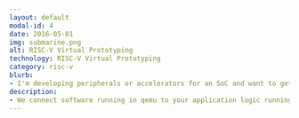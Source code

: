 ```yaml
---
layout: default
modal-id: 4
date: 2016-05-01
img: submarine.png
alt: RISC-V Virtual Prototyping
technology: RISC-V Virtual Prototyping
category: risc-v
blurb:
- I'm developing peripherals or accelerators for an SoC and want to get a jump start on software development
description:
- We connect software running in qemu to your application logic running in a simulator or FPGA.
---
```



